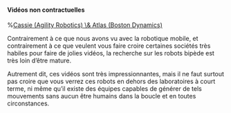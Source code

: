 #### Vidéos non contractuelles

%[Cassie (Agility Robotics) \\& Atlas (Boston Dynamics)](videos/humanoides.mp4)

<div class="notes">

Contrairement à ce que nous avons vu avec la robotique mobile, et contrairement à ce que veulent vous faire croire
certaines sociétés très habiles pour faire de jolies vidéos, la recherche sur les robots bipède est très loin d’être
mature.

Autrement dit, ces vidéos sont très impressionnantes, mais il ne faut surtout pas croire que vous verrez ces robots en
dehors des laboratoires à court terme, ni même qu’il existe des équipes capables de générer de tels mouvements sans
aucun être humains dans la boucle et en toutes circonstances.

</div>

